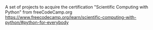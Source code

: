 A set of projects to acquire the certification "Scientific Computing with Python" from freeCodeCamp.org
https://www.freecodecamp.org/learn/scientific-computing-with-python/#python-for-everybody
